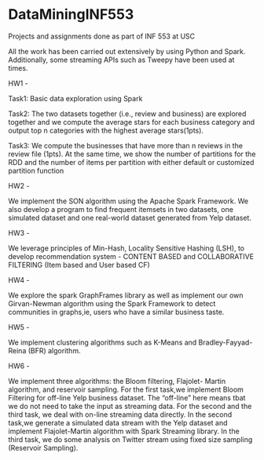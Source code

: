 # DataMiningINF553
Projects and assignments done as part of INF 553 at USC

All the work has been carried out extensively by using Python and Spark.
Additionally, some streaming APIs such as Tweepy have been used at times.


HW1 - 

Task1: Basic data exploration using Spark

Task2: The two datasets together (i.e., review and business) are explored together and we
compute the average stars for each business category and output top n categories with the highest
average stars(1pts).

Task3: We compute the businesses that have more than n reviews in the review file (1pts). At the same time, we show the number of partitions
for the RDD and the number of items per partition with either default or customized partition function


HW2 -

We implement the SON algorithm using the Apache Spark Framework.
We also develop a program to find frequent itemsets in two datasets, one simulated dataset
and one real-world dataset generated from Yelp dataset.


HW3 - 

We leverage principles of Min-Hash, Locality
Sensitive Hashing (LSH), to develop recommendation system - CONTENT BASED and COLLABORATIVE FILTERING (Item based and User based CF)


HW4 - 

We explore the spark GraphFrames library as well as implement our
own Girvan-Newman algorithm using the Spark Framework to detect communities in graphs,ie, users who have a similar business taste.


HW5 - 

We implement clustering algorithms such as K-Means and Bradley-Fayyad-Reina (BFR) algorithm. 


HW6 -

We implement three algorithms: the Bloom filtering, Flajolet- Martin algorithm, and reservoir sampling. For the first task,we implement Bloom
Filtering for off-line Yelp business dataset. The “off-line” here means tbat we do not need to take
the input as streaming data. For the second and the third task, we deal with on-line
streaming data directly. In the second task,we generate a simulated data stream
with the Yelp dataset and implement Flajolet-Martin algorithm with Spark Streaming library.
In the third task, we do some analysis on Twitter stream using fixed size sampling (Reservoir Sampling).
